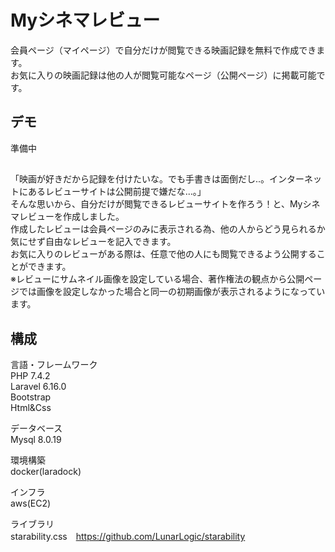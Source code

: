 # Myシネマレビュー
会員ページ（マイページ）で自分だけが閲覧できる映画記録を無料で作成できます。　<br>
お気に入りの映画記録は他の人が閲覧可能なページ（公開ページ）に掲載可能です。 <br>

## デモ
準備中

## 
「映画が好きだから記録を付けたいな。でも手書きは面倒だし..。インターネットにあるレビューサイトは公開前提で嫌だな...。」 <br>
そんな思いから、自分だけが閲覧できるレビューサイトを作ろう！と、Myシネマレビューを作成しました。 <br>
作成したレビューは会員ページのみに表示される為、他の人からどう見られるか気にせず自由なレビューを記入できます。<br>
お気に入りのレビューがある際は、任意で他の人にも閲覧できるよう公開することができます。<br>
※レビューにサムネイル画像を設定している場合、著作権法の観点から公開ページでは画像を設定しなかった場合と同一の初期画像が表示されるようになっています。<br>



## 構成
言語・フレームワーク　<br>
PHP 7.4.2 <br>
Laravel 6.16.0 <br>
Bootstrap <br>
Html&Css <br>

データベース<br>
Mysql 8.0.19 <br>

環境構築 <br>
docker(laradock) <br>

インフラ　<br>
aws(EC2) <br>

ライブラリ　<br>
starability.css　https://github.com/LunarLogic/starability

